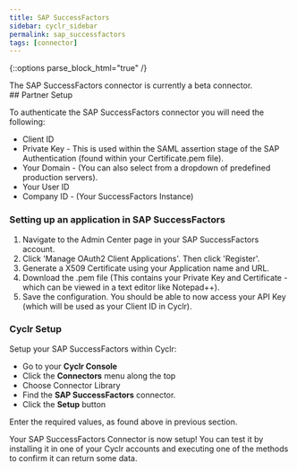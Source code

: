 ```yaml
---
title: SAP SuccessFactors
sidebar: cyclr_sidebar
permalink: sap_successfactors
tags: [connector]
---
```

{::options parse_block_html="true" /}
<section class="card py-5 my-5">
The SAP SuccessFactors connector is currently a beta connector.


</section>
<section class="card py-5 my-5">
## Partner Setup

To authenticate the SAP SuccessFactors connector you will need the following:

- Client ID
- Private Key - This is used within the SAML assertion stage of the SAP Authentication (found within your Certificate.pem file).
- Your Domain - (You can also select from a dropdown of predefined production servers).
- Your User ID
- Company ID - (Your SuccessFactors Instance)

### Setting up an application in SAP SuccessFactors

1. Navigate to the Admin Center page in your SAP SuccessFactors account.
2. Click 'Manage OAuth2 Client Applications'. Then click 'Register'.
3. Generate a X509 Certificate using your Application name and URL. 
4. Download the .pem file (This contains your Private Key and Certificate - which can be viewed in a text editor like Notepad++).
5. Save the configuration. You should be able to now access your API Key (which will be used as your Client ID in Cyclr).


### Cyclr Setup

Setup your SAP SuccessFactors within Cyclr:

- Go to your **Cyclr Console**
- Click the **Connectors** menu along the top
- Choose Connector Library
- Find the **SAP SuccessFactors** connector.
- Click the **Setup** button

Enter the required values, as found above in previous section.

Your SAP SuccessFactors Connector is now setup! You can test it by installing it in one of your Cyclr accounts and executing one of the methods to confirm it can return some data.


</section>
